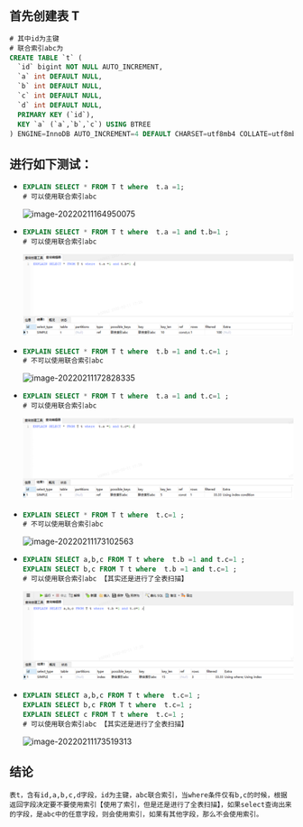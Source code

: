 ## 首先创建表 T

```sql
# 其中id为主键
# 联合索引abc为
CREATE TABLE `t` (
  `id` bigint NOT NULL AUTO_INCREMENT,
  `a` int DEFAULT NULL,
  `b` int DEFAULT NULL,
  `c` int DEFAULT NULL,
  `d` int DEFAULT NULL,
  PRIMARY KEY (`id`),
  KEY `a` (`a`,`b`,`c`) USING BTREE
) ENGINE=InnoDB AUTO_INCREMENT=4 DEFAULT CHARSET=utf8mb4 COLLATE=utf8mb4_0900_ai_ci;
```

## 进行如下测试：

- ```sql
  EXPLAIN SELECT * FROM T t where  t.a =1;
  # 可以使用联合索引abc
  ```

  ![image-20220211164950075](./images/mysqlindex001.jpg)

- ```sql
  EXPLAIN SELECT * FROM T t where  t.a =1 and t.b=1 ;
  # 可以使用联合索引abc
  ```

  ![image-20220211172722682](.\images\mysqlindex002.jpg)

- ```sql
  EXPLAIN SELECT * FROM T t where  t.b =1 and t.c=1 ;
  # 不可以使用联合索引abc
  ```

  ![image-20220211172828335](.\images\mysqlindex003.jpg)

- ```sql
  EXPLAIN SELECT * FROM T t where  t.a =1 and t.c=1 ;
  # 可以使用联合索引abc
  ```

  ![image-20220211172934875](.\images\mysqlindex004.jpg)

- ```sql
  EXPLAIN SELECT * FROM T t where  t.c=1 ;
  # 不可以使用联合索引abc
  ```

  ![image-20220211173102563](.\images\mysqlindex005.jpg)

- ```sql
  EXPLAIN SELECT a,b,c FROM T t where  t.b =1 and t.c=1 ;
  EXPLAIN SELECT b,c FROM T t where  t.b =1 and t.c=1 ;
  # 可以使用联合索引abc 【其实还是进行了全表扫描】
  ```

  ![image-20220211173315516](.\images\mysqlindex006.jpg)

- ```sql
  EXPLAIN SELECT a,b,c FROM T t where  t.c=1 ;
  EXPLAIN SELECT b,c FROM T t where  t.c=1 ;
  EXPLAIN SELECT c FROM T t where  t.c=1 ;
  # 可以使用联合索引abc 【其实还是进行了全表扫描】
  ```

  ![image-20220211173519313](.\images\mysqlindex007.jpg)

## 结论

```
表t，含有id,a,b,c,d字段，id为主键，abc联合索引，当where条件仅有b,c的时候，根据返回字段决定要不要使用索引【使用了索引，但是还是进行了全表扫描】，如果select查询出来的字段，是abc中的任意字段，则会使用索引，如果有其他字段，那么不会使用索引。
```

